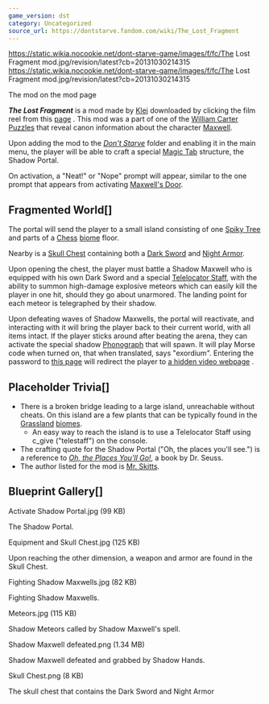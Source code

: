 ```yaml
---
game_version: dst
category: Uncategorized
source_url: https://dontstarve.fandom.com/wiki/The_Lost_Fragment
---
```


https://static.wikia.nocookie.net/dont-starve-game/images/f/fc/The Lost Fragment mod.jpg/revision/latest?cb=20131030214315 https://static.wikia.nocookie.net/dont-starve-game/images/f/fc/The Lost Fragment mod.jpg/revision/latest?cb=20131030214315 

The mod on the mod page

 

***The Lost Fragment*** is a mod made by [Klei](/wiki/Klei "Klei") downloaded by clicking the film reel from this [page](http://www.dontstarvegame.com/science/mdocs/max/stage/disaster.html) . This mod was a part of one of the [William Carter Puzzles](/wiki/William_Carter_Puzzles "William Carter Puzzles") that reveal canon information about the character [Maxwell](/wiki/Maxwell "Maxwell").

Upon adding the mod to the *[Don't Starve](/wiki/Don%27t_Starve "Don't Starve")* folder and enabling it in the main menu, the player will be able to craft a special [Magic Tab](/wiki/Magic_Tab "Magic Tab") structure, the Shadow Portal.

On activation, a "Neat!" or "Nope" prompt will appear, similar to the one prompt that appears from activating [Maxwell's Door](/wiki/Maxwell%27s_Door "Maxwell's Door").

## Fragmented World[]

The portal will send the player to a small island consisting of one [Spiky Tree](/wiki/Spiky_Tree "Spiky Tree") and parts of a [Chess](/wiki/Chess "Chess") [biome](/wiki/Biome "Biome") floor.

Nearby is a [Skull Chest](/wiki/Skull_Chest "Skull Chest") containing both a [Dark Sword](/wiki/Dark_Sword "Dark Sword") and [Night Armor](/wiki/Night_Armor "Night Armor").

Upon opening the chest, the player must battle a Shadow Maxwell who is equipped with his own Dark Sword and a special [Telelocator Staff](/wiki/Telelocator_Staff "Telelocator Staff"), with the ability to summon high-damage explosive meteors which can easily kill the player in one hit, should they go about unarmored. The landing point for each meteor is telegraphed by their shadow.

Upon defeating waves of Shadow Maxwells, the portal will reactivate, and interacting with it will bring the player back to their current world, with all items intact. If the player sticks around after beating the arena, they can activate the special shadow [Phonograph](/wiki/Phonograph "Phonograph") that will spawn. It will play Morse code when turned on, that when translated, says "exordium". Entering the password to [this page](http://www.dontstarvegame.com/science/mdocs/max/process.php)  will redirect the player to [a hidden video webpage](http://www.dontstarvegame.com/science/mdocs/max/stage/1/grand-finale.html) .

## Placeholder Trivia[]

* There is a broken bridge leading to a large island, unreachable without cheats. On this island are a few plants that can be typically found in the [Grassland](/wiki/Grassland "Grassland") [biomes](/wiki/Biomes "Biomes").
  + An easy way to reach the island is to use a Telelocator Staff using c\_give ("telestaff") on the console.
* The crafting quote for the Shadow Portal ("Oh, the places you'll see.") is a reference to *[Oh, the Places You'll Go!](https://en.wikipedia.org/wiki/Oh,_the_Places_You%27ll_Go! "wikipedia:Oh, the Places You'll Go!")*, a book by Dr. Seuss.
* The author listed for the mod is [Mr. Skitts](/wiki/Mr._Skitts "Mr. Skitts").

## Blueprint Gallery[]

Activate Shadow Portal.jpg (99 KB)

The Shadow Portal.

Equipment and Skull Chest.jpg (125 KB)

Upon reaching the other dimension, a weapon and armor are found in the Skull Chest.

Fighting Shadow Maxwells.jpg (82 KB)

Fighting Shadow Maxwells.

Meteors.jpg (115 KB)

Shadow Meteors called by Shadow Maxwell's spell.

Shadow Maxwell defeated.png (1.34 MB)

Shadow Maxwell defeated and grabbed by Shadow Hands.

Skull Chest.png (8 KB)

The skull chest that contains the Dark Sword and Night Armor